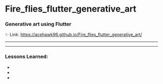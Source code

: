 # Fire_flies_flutter_generative_art

### Generative art using Flutter
:sparkles:
Link: https://acehawk96.github.io/Fire_flies_flutter_generative_art/
 
------------------------------------------------------------------------

 -----------------------------------------------------------------------------------------------

 ### Lessons Learned:
 *
 * 
 * 
